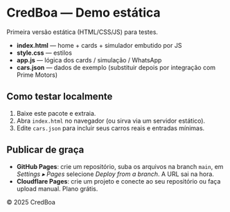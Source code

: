 # CredBoa — Demo estática
Primeira versão estática (HTML/CSS/JS) para testes.
- **index.html** — home + cards + simulador embutido por JS
- **style.css** — estilos
- **app.js** — lógica dos cards / simulação / WhatsApp
- **cars.json** — dados de exemplo (substituir depois por integração com Prime Motors)

## Como testar localmente
1. Baixe este pacote e extraia.
2. Abra `index.html` no navegador (ou sirva via um servidor estático).
3. Edite `cars.json` para incluir seus carros reais e entradas mínimas.

## Publicar de graça
- **GitHub Pages**: crie um repositório, suba os arquivos na branch `main`, em *Settings ▸ Pages* selecione *Deploy from a branch*. A URL sai na hora.
- **Cloudflare Pages**: crie um projeto e conecte ao seu repositório ou faça upload manual. Plano grátis.

© 2025 CredBoa
